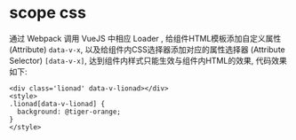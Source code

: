 # scope css

通过 Webpack 调用 VueJS 中相应 Loader , 给组件HTML模板添加自定义属性 \(Attribute\) `data-v-x`, 以及给组件内CSS选择器添加对应的属性选择器 \(Attribute Selector\) `[data-v-x]`, 达到组件内样式只能生效与组件内HTML的效果, 代码效果如下:

```markup
<div class='lionad' data-v-lionad></div>
<style>
.lionad[data-v-lionad] {
  background: @tiger-orange;
}
</style>
```



